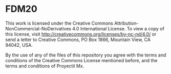 # FDM20

This work is licensed under the Creative Commons Attribution-NonCommercial-NoDerivatives 4.0 International License.
To view a copy of this license, visit http://creativecommons.org/licenses/by-nc-nd/4.0/ or send a letter to Creative Commons, PO Box 1866, Mountain View, CA 94042, USA.

By the use of any of the files of this repository you agree with the terms and conditions of the Creative Commons License mentioned before, and the terms and conditions of Proyectil Mx.

